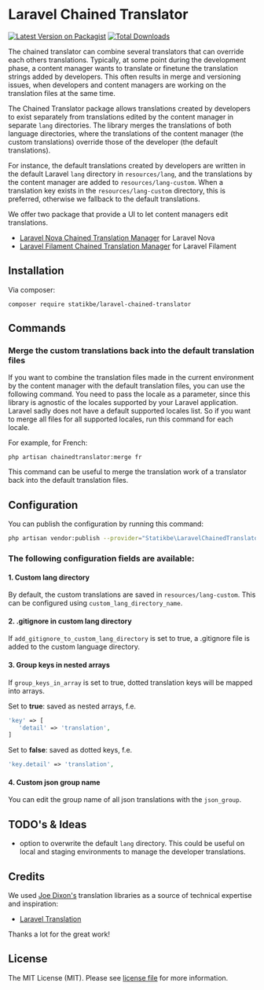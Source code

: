 # Laravel Chained Translator

[![Latest Version on Packagist](https://img.shields.io/packagist/v/statikbe/laravel-chained-translator.svg?style=flat-square)](https://packagist.org/packages/statikbe/laravel-chained-translator)
[![Total Downloads](https://img.shields.io/packagist/dt/statikbe/laravel-chained-translator.svg?style=flat-square)](https://packagist.org/packages/statikbe/laravel-chained-translator)

The chained translator can combine several translators that can override each others translations. Typically, at some 
point during the development phase, a content manager wants to translate or finetune the translation strings added by
developers. This often results in merge and versioning issues, when developers and content managers are working on
the translation files at the same time.  

The Chained Translator package allows translations created by developers to exist separately from translations edited by 
the content manager in separate `lang` directories. The library merges the translations of both language directories, 
where the translations of the content manager (the custom translations) override those of the developer (the default 
translations).

For instance, the default translations created by developers are written in the default Laravel `lang` directory in
`resources/lang`, and the translations by the content manager are added to `resources/lang-custom`. When a translation 
key exists in the `resources/lang-custom` directory, this is preferred, otherwise we fallback to the default 
translations. 

We offer two package that provide a UI to let content managers edit translations.
- [Laravel Nova Chained Translation Manager](https://github.com/statikbe/laravel-nova-chained-translation-manager) for Laravel Nova
- [Laravel Filament Chained Translation Manager](https://github.com/statikbe/laravel-filament-chained-translation-manager) for Laravel Filament

## Installation

Via composer:
```
composer require statikbe/laravel-chained-translator
```

## Commands

### Merge the custom translations back into the default translation files
If you want to combine the translation files made in the current environment by the content manager with the default 
translation files, you can use the following command. You need to pass the locale as a parameter, since this library is
agnostic of the locales supported by your Laravel application. Laravel sadly does not have a default supported locales 
list. So if you want to merge all files for all supported locales, run this command for each locale.

For example, for French: 

```shell script
php artisan chainedtranslator:merge fr
``` 

This command can be useful to merge the translation work of a translator back into the default translation files. 

## Configuration

You can publish the configuration by running this command:
```bash
php artisan vendor:publish --provider="Statikbe\LaravelChainedTranslator\TranslationServiceProvider" --tag=config
```

### The following configuration fields are available:

#### 1. Custom lang directory
By default, the custom translations are saved in `resources/lang-custom`. This can be configured using `custom_lang_directory_name`.

#### 2. .gitignore in custom lang directory
If `add_gitignore_to_custom_lang_directory` is set to true, a .gitignore file is added to the custom 
language directory.

#### 3. Group keys in nested arrays
If `group_keys_in_array` is set to true, dotted translation keys will be mapped into arrays.

Set to __true__: saved as nested arrays, f.e.
```php
'key' => [
   'detail' => 'translation',
]
```

Set to __false__: saved as dotted keys, f.e.

```php
'key.detail' => 'translation',
```

#### 4. Custom json group name
You can edit the group name of all json translations with the `json_group`.
 
## TODO's & Ideas

- option to overwrite the default `lang` directory. This could be useful on local and staging environments to manage the
developer translations. 

## Credits

We used [Joe Dixon's](https://github.com/joedixon) translation libraries as a source of technical expertise and inspiration:
- [Laravel Translation](https://github.com/joedixon/laravel-translation)

Thanks a lot for the great work!

## License
The MIT License (MIT). Please see [license file](LICENSE.md) for more information.
